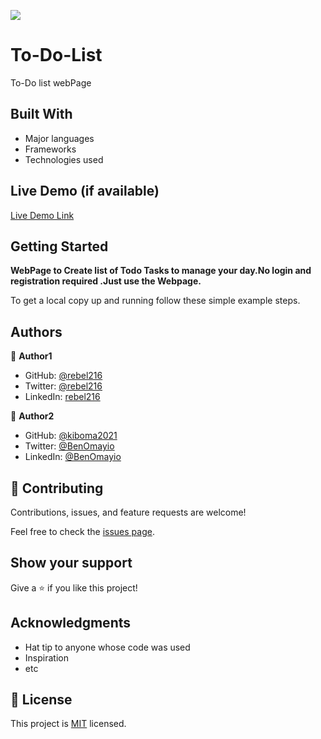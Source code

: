 ![](https://img.shields.io/badge/Microverse-blueviolet)
# To-Do-List
 To-Do list webPage

## Built With

- Major languages
- Frameworks
- Technologies used

## Live Demo (if available)

[Live Demo Link](https://rebel216.github.io/To-Do-List/dist)



## Getting Started

**WebPage to Create list of Todo Tasks to manage your day.No login and registration required .Just use the Webpage.**



To get a local copy up and running follow these simple example steps.


## Authors

👤 **Author1**

- GitHub: [@rebel216](https://github.com/rebel216)
- Twitter: [@rebel216](https://twitter.com/rebel216)
- LinkedIn: [rebel216](https://linkedin.com/in/rebel216)

👤 **Author2**

- GitHub: [@kiboma2021](https://github.com/kiboma2021)
- Twitter: [@BenOmayio](https://twitter.com/omayiobenj)
- LinkedIn: [@BenOmayio](https://www.linkedin.com/in/ben-omayio-74622469/)

## 🤝 Contributing

Contributions, issues, and feature requests are welcome!

Feel free to check the [issues page](../../issues/).

## Show your support

Give a ⭐️ if you like this project!

## Acknowledgments

- Hat tip to anyone whose code was used
- Inspiration
- etc

## 📝 License

This project is [MIT](./MIT.md) licensed.

